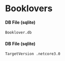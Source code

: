 # Booklovers

#### DB File (sqlite)
```sh
Booklover.db
```
#### DB File (sqlite)
```sh
TargetVersion .netcore3.0
```
